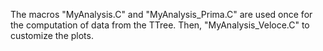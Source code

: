 The macros "MyAnalysis.C" and "MyAnalysis_Prima.C" are used once for the computation of data from the TTree. Then, "MyAnalysis_Veloce.C" to customize the plots.
